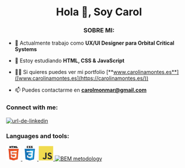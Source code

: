 <!-- ![Imagen decorativa de tu perfil](https://github.com/DorianDesings/readme-demos/blob/main/profile-image.jpeg) -->

<!-- Generado con https://rahuldkjain.github.io/gh-profile-readme-generator/ -->
<h1 align="center">Hola 👋, Soy Carol</h1>
<h3 align="center">SOBRE MI:</h3>

- 🔭 Actualmente trabajo como **UX/UI Designer para Orbital Critical Systems**

- 🌱 Estoy estudiando **HTML, CSS & JavaScript**

- 👨‍💻 Si quieres puedes ver mi portfolio [**www.carolinamontes.es**]([www.carolinamontes.es](https://carolinamontes.es/))

- 📫 Puedes contactarme en **carolmonmar@gmail.com**

<h3 align="left">Connect with me:</h3>
<p align="left">
  <a href="https://www.linkedin.com/in/carolina-montes-marcos/="blank">
      <img align="center" src="https://raw.githubusercontent.com/rahuldkjain/github-profile-readme-generator/master/src/images/icons/Social/linked-in-alt.svg" alt="url-de-linkedin" height="30" width="40" />
  </a>
</p>

<h3 align="left">Languages and tools:</h3>
<p align="left">

 <a href="https://www.w3.org/html/" target="_blank" rel="noreferrer">
  <img src="https://raw.githubusercontent.com/devicons/devicon/master/icons/html5/html5-original-wordmark.svg" alt="html5" width="40" height="40"/> 
</a> 
<a href="https://www.w3.org/Style/CSS/" target="_blank" rel="noreferrer"> 
  <img src="https://raw.githubusercontent.com/devicons/devicon/master/icons/css3/css3-original-wordmark.svg" alt="css3" width="40" height="40"/> 
</a>
<a href="https://developer.mozilla.org/en-US/docs/Web/JavaScript" target="_blank" rel="noreferrer"> 
  <img src="https://raw.githubusercontent.com/devicons/devicon/master/icons/javascript/javascript-original.svg" alt="javascript" width="40" height="40"/> 
</a>
<a href="https://sass-lang.com/">
  <img src="https://upload.wikimedia.org/wikipedia/commons/thumb/9/96/Sass_Logo_Color.svg/2560px-Sass_Logo_Color.svg.png" target="_blank" rel="noreferrer" width="40" alt="BEM metodology">
</a>
